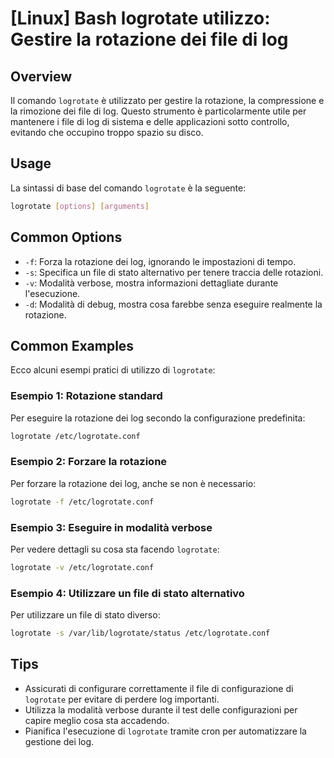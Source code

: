 # [Linux] Bash logrotate utilizzo: Gestire la rotazione dei file di log

## Overview
Il comando `logrotate` è utilizzato per gestire la rotazione, la compressione e la rimozione dei file di log. Questo strumento è particolarmente utile per mantenere i file di log di sistema e delle applicazioni sotto controllo, evitando che occupino troppo spazio su disco.

## Usage
La sintassi di base del comando `logrotate` è la seguente:

```bash
logrotate [options] [arguments]
```

## Common Options
- `-f`: Forza la rotazione dei log, ignorando le impostazioni di tempo.
- `-s`: Specifica un file di stato alternativo per tenere traccia delle rotazioni.
- `-v`: Modalità verbose, mostra informazioni dettagliate durante l'esecuzione.
- `-d`: Modalità di debug, mostra cosa farebbe senza eseguire realmente la rotazione.

## Common Examples
Ecco alcuni esempi pratici di utilizzo di `logrotate`:

### Esempio 1: Rotazione standard
Per eseguire la rotazione dei log secondo la configurazione predefinita:

```bash
logrotate /etc/logrotate.conf
```

### Esempio 2: Forzare la rotazione
Per forzare la rotazione dei log, anche se non è necessario:

```bash
logrotate -f /etc/logrotate.conf
```

### Esempio 3: Eseguire in modalità verbose
Per vedere dettagli su cosa sta facendo `logrotate`:

```bash
logrotate -v /etc/logrotate.conf
```

### Esempio 4: Utilizzare un file di stato alternativo
Per utilizzare un file di stato diverso:

```bash
logrotate -s /var/lib/logrotate/status /etc/logrotate.conf
```

## Tips
- Assicurati di configurare correttamente il file di configurazione di `logrotate` per evitare di perdere log importanti.
- Utilizza la modalità verbose durante il test delle configurazioni per capire meglio cosa sta accadendo.
- Pianifica l'esecuzione di `logrotate` tramite cron per automatizzare la gestione dei log.